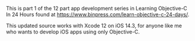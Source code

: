 This is part 1 of the 12 part app development series in Learning Objective-C In 24 Hours found at https://www.binpress.com/learn-objective-c-24-days/.

This updated source works with Xcode 12 on iOS 14.3, for anyone like me who wants to develop iOS apps using only Objective-C.
